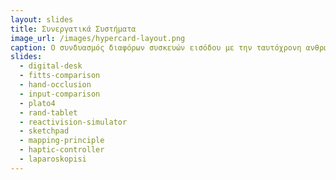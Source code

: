```yaml
---
layout: slides
title: Συνεργατικά Συστήματα
image_url: /images/hypercard-layout.png
caption: Ο συνδυασμός διαφόρων συσκευών εισόδου με την ταυτόχρονη ανθρώπινη παρέμβαση καθιστά εφικτή την αποτελεσματική επίτευξη του επιθυμητού στόχου, ο οποίος μπορεί να είναι από μια μαθησιακή διαδικασία έως μία δύσκολη χειρουργική επεμβάση.
slides:
  - digital-desk
  - fitts-comparison
  - hand-occlusion
  - input-comparison
  - plato4
  - rand-tablet
  - reactivision-simulator
  - sketchpad
  - mapping-principle
  - haptic-controller
  - laparoskopisi
---
```



